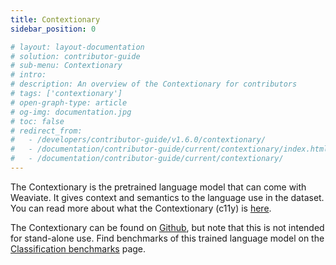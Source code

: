 ```yaml
---
title: Contextionary
sidebar_position: 0

# layout: layout-documentation
# solution: contributor-guide
# sub-menu: Contextionary
# intro: 
# description: An overview of the Contextionary for contributors
# tags: ['contextionary']
# open-graph-type: article
# og-img: documentation.jpg
# toc: false
# redirect_from:
#   - /developers/contributor-guide/v1.6.0/contextionary/
#   - /documentation/contributor-guide/current/contextionary/index.html
#   - /documentation/contributor-guide/current/contextionary/
---
```


The Contextionary is the pretrained language model that can come with Weaviate. It gives context and semantics to the language use in the dataset. You can read more about what the Contextionary (c11y) is [here](/docs/weaviate/modules/retriever-vectorizer-modules/text2vec-contextionary.md).

The Contextionary can be found on [Github](https://github.com/semi-technologies/contextionary), but note that this is not intended for stand-alone use. Find benchmarks of this trained language model on the [Classification benchmarks](/docs/contributor-guide/contextionary/classification-benchmarks.md) page.